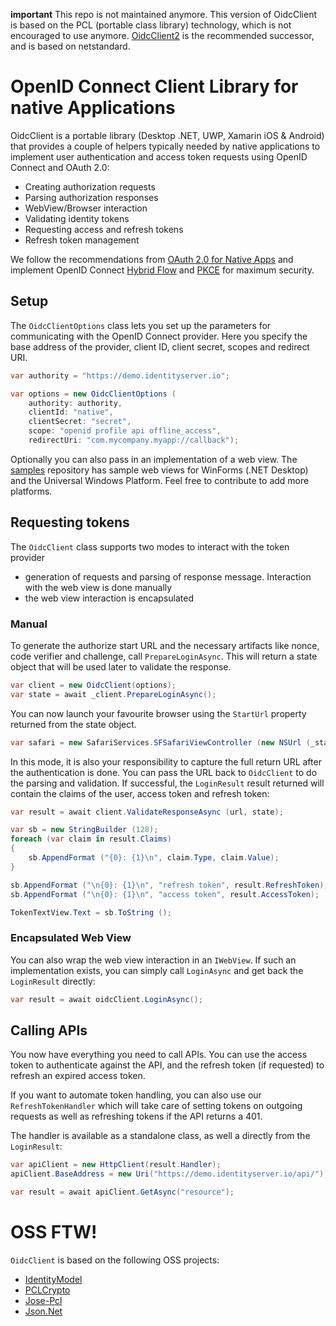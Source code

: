 **important** This repo is not maintained anymore. This version of OidcClient is based on the PCL (portable class library) technology, which is not encouraged to use anymore. [OidcClient2](https://github.com/IdentityModel/IdentityModel.OidcClient2) is the recommended successor, and is based on netstandard.


# OpenID Connect Client Library for native Applications

OidcClient is a portable library (Desktop .NET, UWP, Xamarin iOS & Android) that provides a couple of helpers typically needed by native applications
to implement user authentication and access token requests using OpenID Connect and OAuth 2.0:

* Creating authorization requests
* Parsing authorization responses
* WebView/Browser interaction
* Validating identity tokens
* Requesting access and refresh tokens
* Refresh token management

We follow the recommendations from [OAuth 2.0 for Native Apps](https://tools.ietf.org/html/draft-ietf-oauth-native-apps-01)
and implement OpenID Connect [Hybrid Flow](https://openid.net/specs/openid-connect-core-1_0.html#HybridFlowAuth) and [PKCE](https://tools.ietf.org/html/rfc7636) for maximum security.

## Setup

The `OidcClientOptions` class lets you set up the parameters for communicating
with the OpenID Connect provider. Here you specify the base address of the 
provider, client ID, client secret, scopes and redirect URI.

```csharp
var authority = "https://demo.identityserver.io";

var options = new OidcClientOptions (
    authority: authority,
    clientId: "native",
    clientSecret: "secret",
    scope: "openid profile api offline_access",
    redirectUri: "com.mycompany.myapp://callback");
```

Optionally you can also pass in an implementation of a web view. The [samples](https://github.com/IdentityModel/IdentityModel.OidcClient.Samples)
repository has sample web views for WinForms (.NET Desktop) and the Universal Windows Platform.
Feel free to contribute to add more platforms.

## Requesting tokens

The `OidcClient` class supports two modes to interact with the token provider

* generation of requests and parsing of response message. Interaction with the web view is done manually
* the web view interaction is encapsulated

### Manual

To generate the authorize start URL and the necessary artifacts like nonce, code verifier and challenge,
call `PrepareLoginAsync`. This will return a state object that will be used later to validate the response.

```csharp
var client = new OidcClient(options);
var state = await _client.PrepareLoginAsync();
```

You can now launch your favourite browser using the `StartUrl` property returned from the state object.

```csharp
var safari = new SafariServices.SFSafariViewController (new NSUrl (_state.StartUrl));
```

In this mode, it is also your responsibility to capture the full return URL after the authentication is done.
You can pass the URL back to `OidcClient` to do the parsing and validation.
If successful, the `LoginResult` result returned will contain the claims of the user, access token and refresh token:

```csharp
var result = await client.ValidateResponseAsync (url, state);

var sb = new StringBuilder (128);
foreach (var claim in result.Claims) 
{
    sb.AppendFormat ("{0}: {1}\n", claim.Type, claim.Value);
}

sb.AppendFormat ("\n{0}: {1}\n", "refresh token", result.RefreshToken);
sb.AppendFormat ("\n{0}: {1}\n", "access token", result.AccessToken);

TokenTextView.Text = sb.ToString ();
```

### Encapsulated Web View

You can also wrap the web view interaction in an `IWebView`. If such an implementation exists,
you can simply call `LoginAsync` and get back the `LoginResult` directly:

```csharp
var result = await oidcClient.LoginAsync();
```

## Calling APIs

You now have everything you need to call APIs. You can use the access token to
authenticate against the API, and the refresh token (if requested) to refresh an expired access token.

If you want to automate token handling, you can also use our `RefreshTokenHandler` which will take
care of setting tokens on outgoing requests as well as refreshing tokens if the API returns a 401.

The handler is available as a standalone class, as well a directly from the `LoginResult`:

```csharp
var apiClient = new HttpClient(result.Handler);
apiClient.BaseAddress = new Uri("https://demo.identityserver.io/api/");

var result = await apiClient.GetAsync("resource");
```

# OSS FTW!

`OidcClient` is based on the following OSS projects:

* [IdentityModel](https://github.com/IdentityModel/IdentityModel)
* [PCLCrypto](https://github.com/AArnott/PCLCrypto)
* [Jose-Pcl](https://github.com/dvsekhvalnov/jose-pcl)
* [Json.Net](https://github.com/JamesNK/Newtonsoft.Json)

